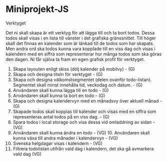 # Miniprojekt-JS

Verktyget

Det ni skall skapa är ett verktyg för att lägga till och ta bort todos.
Dessa todos skall visas i en lista till vänster i det grafiska gränssnittet.
Till höger skall det finnas en kalender som är länkad till de todos som har skapats.
Men andra ord ska todos kunna vara kopplade till en viss dag och visas i kalendern
med en siffra som representerar hur många todos som ska göras den dagen.
Ni får själva ta fram en egen grafisk profil för verktyget.

1. Skapa layouten enligt skiss (dölj kalender på mobilvy) - (G)
2. Skapa och designa titeln för verktyget - (G)
3. Skapa och designa välkomstsegmentet (delen ovanför todo-listan). Segmentet skall minst innehålla tid, veckodag och datum. - (G)
4. Användaren skall kunna lägga till en todo - (G)
5. Användaren skall kunna ta bort en todo - (G)
6. Skapa och designa kalendervyn med en månadsvy över aktuell månad - (G)
7. Skapade todos skall kopplas till kalender och visas med en siffra som representeras antal todos på en viss dag. - (G)
8. Spara todos i local storage och visa dessa vid omladdning av sidan - (VG)
9. Användaren skall kunna ändra en todo - (VG) 10. Användaren skall kunna växa till andra månader i kalendervyn - (VG)
10. Svenska helgdagar visas i kalendern - (VG)
11. Filtrera todolistan utifrån vald dag i kalendern, det ska gå avmarkera vald dag (VG)
